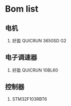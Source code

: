 # Bom list

## 电机

1. 好盈 QUICRUN 3650SD G2

## 电子调速器

1. 好盈 QUICRUN 10BL60

## 控制器

1. STM32F103RBT6